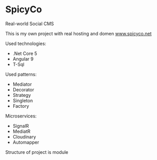 # SpicyCo
Real-world Social CMS

This is my own project with real hosting and domen www.spicyco.net

Used technologies: 

- .Net Core 5
- Angular 9
- T-Sql

Used patterns:

- Mediator
- Decorator
- Strategy
- Singleton
- Factory

Microservices: 

- SignalR
- MediatR
- Cloudinary
- Automapper

Structure of project is module